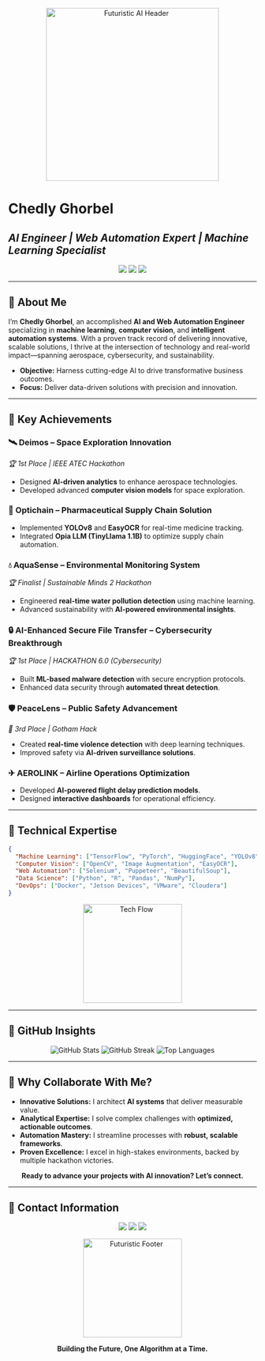 <p align="center">
  <img src="https://media.giphy.com/media/LmNwrBhejkK9EFP504/giphy.gif" width="350" alt="Futuristic AI Header">
</p>

# **Chedly Ghorbel**  
## *AI Engineer | Web Automation Expert | Machine Learning Specialist*  

<p align="center">
  <a href="https://www.linkedin.com/in/chedhlyghorbel/"><img src="https://img.shields.io/badge/LinkedIn-0A66C2?style=for-the-badge&logo=linkedin&logoColor=white"></a>
  <a href="mailto:your.email@example.com"><img src="https://img.shields.io/badge/Email-D14836?style=for-the-badge&logo=gmail&logoColor=white"></a>
  <a href="https://twitter.com/yourusername"><img src="https://img.shields.io/badge/Twitter-1DA1F2?style=for-the-badge&logo=twitter&logoColor=white"></a>
</p>

---

## **🔹 About Me**  
I’m **Chedly Ghorbel**, an accomplished **AI and Web Automation Engineer** specializing in **machine learning**, **computer vision**, and **intelligent automation systems**. With a proven track record of delivering innovative, scalable solutions, I thrive at the intersection of technology and real-world impact—spanning aerospace, cybersecurity, and sustainability.  

- **Objective:** Harness cutting-edge AI to drive transformative business outcomes.  
- **Focus:** Deliver data-driven solutions with precision and innovation.  

---

## **🔹 Key Achievements**  

### **🛰 Deimos – Space Exploration Innovation**  
*🏆 1st Place | IEEE ATEC Hackathon*  
- Designed **AI-driven analytics** to enhance aerospace technologies.  
- Developed advanced **computer vision models** for space exploration.  

### **🔗 Optichain – Pharmaceutical Supply Chain Solution**  
- Implemented **YOLOv8** and **EasyOCR** for real-time medicine tracking.  
- Integrated **Opia LLM (TinyLlama 1.1B)** to optimize supply chain automation.  

### **💧 AquaSense – Environmental Monitoring System**  
*🏆 Finalist | Sustainable Minds 2 Hackathon*  
- Engineered **real-time water pollution detection** using machine learning.  
- Advanced sustainability with **AI-powered environmental insights**.  

### **🔒 AI-Enhanced Secure File Transfer – Cybersecurity Breakthrough**  
*🏆 1st Place | HACKATHON 6.0 (Cybersecurity)*  
- Built **ML-based malware detection** with secure encryption protocols.  
- Enhanced data security through **automated threat detection**.  

### **🛡 PeaceLens – Public Safety Advancement**  
*🥉 3rd Place | Gotham Hack*  
- Created **real-time violence detection** with deep learning techniques.  
- Improved safety via **AI-driven surveillance solutions**.  

### **✈ AEROLINK – Airline Operations Optimization**  
- Developed **AI-powered flight delay prediction models**.  
- Designed **interactive dashboards** for operational efficiency.  

---

## **🔹 Technical Expertise**  

```json
{
  "Machine Learning": ["TensorFlow", "PyTorch", "HuggingFace", "YOLOv8"],
  "Computer Vision": ["OpenCV", "Image Augmentation", "EasyOCR"],
  "Web Automation": ["Selenium", "Puppeteer", "BeautifulSoup"],
  "Data Science": ["Python", "R", "Pandas", "NumPy"],
  "DevOps": ["Docker", "Jetson Devices", "VMware", "Cloudera"]
}
```

<p align="center">
  <img src="https://media.giphy.com/media/26FPy3QZQqGtDcrja/giphy.gif" width="200" alt="Tech Flow">
</p>

---

## **🔹 GitHub Insights**  

<p align="center">
  <img src="https://github-readme-stats.vercel.app/api?username=yourusername&show_icons=true&theme=dracula&title_color=FF6C37&text_color=FFFFFF&bg_color=1A1B27" alt="GitHub Stats">  
  <img src="https://github-readme-streak-stats.herokuapp.com/?user=yourusername&theme=dracula&ring=FF6C37&fire=FF6C37&currStreakLabel=FF6C37" alt="GitHub Streak">  
  <img src="https://github-readme-stats.vercel.app/api/top-langs/?username=yourusername&layout=compact&theme=dracula&title_color=FF6C37&text_color=FFFFFF&bg_color=1A1B27" alt="Top Languages">
</p>

---

## **🔹 Why Collaborate With Me?**  
- **Innovative Solutions:** I architect **AI systems** that deliver measurable value.  
- **Analytical Expertise:** I solve complex challenges with **optimized, actionable outcomes**.  
- **Automation Mastery:** I streamline processes with **robust, scalable frameworks**.  
- **Proven Excellence:** I excel in high-stakes environments, backed by multiple hackathon victories.  

<p align="center">
  <strong>Ready to advance your projects with AI innovation? Let’s connect.</strong>
</p>

---

## **🔹 Contact Information**  

<p align="center">
  <a href="https://www.linkedin.com/in/chedhlyghorbel/"><img src="https://img.shields.io/badge/LinkedIn-0A66C2?style=for-the-badge&logo=linkedin&logoColor=white"></a>  
  <a href="mailto:your.email@example.com"><img src="https://img.shields.io/badge/Email-D14836?style=for-the-badge&logo=gmail&logoColor=white"></a>  
  <a href="https://twitter.com/yourusername"><img src="https://img.shields.io/badge/Twitter-1DA1F2?style=for-the-badge&logo=twitter&logoColor=white"></a>
</p>

<p align="center">
  <img src="https://media.giphy.com/media/3o6ZtaO9BZHcOjmErm/giphy.gif" width="200" alt="Futuristic Footer">
</p>

<p align="center">
  <strong>Building the Future, One Algorithm at a Time.</strong>
</p>
